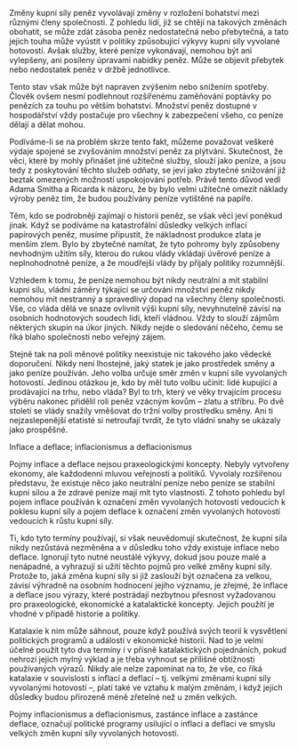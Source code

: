 Změny kupní síly peněz vyvolávají změny v rozložení bohatství mezi různými členy společnosti. Z pohledu lidí, již se chtějí na takových změnách obohatit, se může zdát zásoba peněz nedostatečná nebo přebytečná, a tato jejich touha může vyústit v politiky způsobující výkyvy kupní síly vyvolané hotovostí. Avšak služby, které peníze vykonávají, nemohou být ani vylepšeny, ani posíleny úpravami nabídky peněz. Může se objevit přebytek nebo nedostatek peněz v držbě jednotlivce.

Tento stav však může být napraven zvýšením nebo snížením spotřeby. Člověk ovšem nesmí podlehnout rozšířenému zaměňování poptávky po penězích za touhu po větším bohatství. Množství peněz dostupné v hospodářství vždy postačuje pro všechny k zabezpečení všeho, co peníze dělají a dělat mohou.

Podíváme-li se na problém skrze tento fakt, můžeme považovat veškeré výdaje spojené se zvyšováním množství peněz za plýtvání. Skutečnost, že věci, které by mohly přinášet jiné užitečné služby, slouží jako peníze, a jsou tedy z poskytování těchto služeb odňaty, se jeví jako zbytečné snižování již beztak omezených možností uspokojování potřeb. Právě tento důvod vedl Adama Smitha a Ricarda k názoru, že by bylo velmi užitečné omezit náklady výroby peněz tím, že budou používány peníze vytištěné na papíře.

Těm, kdo se podrobněji zajímají o historii peněz, se však věci jeví poněkud jinak. Když se podíváme na katastrofální důsledky velkých inflací papírových peněz, musíme připustit, že nákladnost produkce zlata je menším zlem. Bylo by zbytečné namítat, že tyto pohromy byly způsobeny nevhodným užitím síly, kterou do rukou vlády vkládají úvěrové peníze a neplnohodnotné peníze, a že moudřejší vlády by přijaly politiky rozumnější.

Vzhledem k tomu, že peníze nemohou být nikdy neutrální a mít stabilní kupní sílu, vládní záměry týkající se určování množství peněz nikdy nemohou mít nestranný a spravedlivý dopad na všechny členy společnosti. Vše, co vláda dělá ve snaze ovlivnit výši kupní síly, nevyhnutelně závisí na osobních hodnotových soudech lidí, kteří vládnou. Vždy to slouží zájmům některých skupin na úkor jiných. Nikdy nejde o sledování něčeho, čemu se říká blaho společnosti nebo veřejný zájem.

Stejně tak na poli měnové politiky neexistuje nic takového jako vědecké doporučení. Nikdy není lhostejné, jaký statek je jako prostředek směny a jako peníze používán. Jeho volba určuje směr změn v kupní síle vyvolaných hotovostí. Jedinou otázkou je, kdo by měl tuto volbu učinit: lidé kupující a prodávající na trhu, nebo vláda? Byl to trh, který ve věky trvajícím procesu výběru nakonec přidělil roli peněz vzácným kovům – zlatu a stříbru. Po dvě století se vlády snažily vměšovat do tržní volby prostředku směny. Ani ti nejzaslepenější etatisté si netroufají tvrdit, že tyto vládní snahy se ukázaly jako prospěšné.

Inflace a deflace; inflacionismus a deflacionismus

Pojmy inflace a deflace nejsou praxeologickými koncepty. Nebyly vytvořeny ekonomy, ale každodenní mluvou veřejnosti a politiků. Vyvolaly rozšířenou představu, že existuje něco jako neutrální peníze nebo peníze se stabilní kupní silou a že zdravé peníze mají mít tyto vlastnosti. Z tohoto pohledu byl pojem inflace používán k označení změn vyvolaných hotovostí vedoucích k poklesu kupní síly a pojem deflace k označení změn vyvolaných hotovostí vedoucích k růstu kupní síly.

Ti, kdo tyto termíny používají, si však neuvědomují skutečnost, že kupní síla nikdy nezůstává nezměněna a v důsledku toho vždy existuje inflace nebo deflace. Ignorují tyto nutné neustálé výkyvy, dokud jsou pouze malé a nenápadné, a vyhrazují si užití těchto pojmů pro velké změny kupní síly. Protože to, jaká změna kupní síly si již zaslouží být označena za velkou, závisí výhradně na osobním hodnocení jejího významu, je zřejmé, že inflace a deflace jsou výrazy, které postrádají nezbytnou přesnost vyžadovanou pro praxeologické, ekonomické a katalaktické koncepty. Jejich použití je vhodné v případě historie a politiky.

Katalaxie k nim může sáhnout, pouze když používá svých teorií k vysvětlení politických programů a událostí v ekonomické historii. Nad to je velmi účelné použít tyto dva termíny i v přísně katalaktických pojednáních, pokud nehrozí jejich mylný výklad a je třeba vyhnout se přílišné obtížnosti používaných výrazů. Nikdy ale nelze zapomínat na to, že vše, co říká katalaxie v souvislosti s inflací a deflací – tj. velkými změnami kupní síly vyvolanými hotovostí –, platí také ve vztahu k malým změnám, i když jejich důsledky budou přirozeně méně zřetelné než u změn velkých.

Pojmy inflacionismus a deflacionismus, zastánce inflace a zastánce deflace, označují politické programy usilující o inflaci a deflaci ve smyslu velkých změn kupní síly vyvolaných hotovostí.
